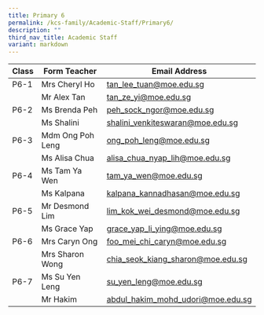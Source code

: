 ```yaml
---
title: Primary 6
permalink: /kcs-family/Academic-Staff/Primary6/
description: ""
third_nav_title: Academic Staff
variant: markdown
---
```

| Class | Form Teacher | Email Address |
| -------- | -------- | -------- |
| P6-1     | Mrs Cheryl Ho     | tan_lee_tuan@moe.edu.sg     |
|      | Mr Alex Tan     | tan_ze_yi@moe.edu.sg     |
| P6-2     | Ms Brenda Peh     | peh_sock_ngor@moe.edu.sg   |
|      | Ms Shalini     | shalini_venkiteswaran@moe.edu.sg     |
| P6-3     | Mdm Ong Poh Leng     | ong_poh_leng@moe.edu.sg     |
|      | Ms Alisa Chua     | alisa_chua_nyap_lih@moe.edu.sg     |
| P6-4     | Ms Tam Ya Wen     | tam_ya_wen@moe.edu.sg     |
|     | Ms Kalpana     | kalpana_kannadhasan@moe.edu.sg     |
| P6-5     | Mr Desmond Lim     | lim_kok_wei_desmond@moe.edu.sg     |
|      | Ms Grace Yap     | grace_yap_li_ying@moe.edu.sg     |
| P6-6     | Mrs Caryn Ong     | foo_mei_chi_caryn@moe.edu.sg     |
|     | Mrs Sharon Wong     | chia_seok_kiang_sharon@moe.edu.sg     |
| P6-7     | Ms Su Yen Leng     | su_yen_leng@moe.edu.sg     |
|      | Mr Hakim     | abdul_hakim_mohd_udori@moe.edu.sg     |